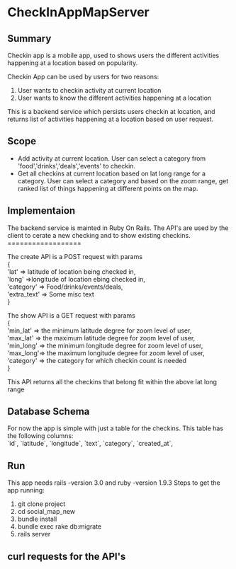CheckInAppMapServer
===================

<h2> Summary </h2>

Checkin app is a mobile app, used to shows users the different activities happening at a location based on popularity.

Checkin App can be used by users for two reasons:
<ol>
<li> User wants to checkin activity at current location</li>
<li> User wants to know the different activities happening at a location</li>
</ol>

This is a backend service which persists users checkin at location, and returns list of activities happening at a location based on user request.


<h2> Scope </h2>
 <ul>
 <li> Add activity at current location. User can select a category from 'food','drinks','deals','events' to checkin. </li>
 <li> Get all checkins at current location based on lat long range for a category. User can select a category and based on the zoom range, get ranked list of things happening at different points on the map.</li> 
 </ul>
 
 
 <h2> Implementaion</h2>
 The backend service is mainted in Ruby On Rails. The API's are used by the client to cerate a new checking and to show
 existing checkins. 
 ==================
 
 The create API is a POST request with params
 <br>
 {
 <br>
   'lat' => latitude of location being checked in,
   <br>
   'long' =>longitude of location ebing checked in,
   <br>
   'category' => Food/drinks/events/deals,
   <br>
   'extra_text' => Some misc text
   <br>
 }
 <br>
 
 The show API is a GET request with params
 <br>
 {
 <br>
  'min_lat' => the minimum latitude degree for zoom level of user,
  <br>
  'max_lat' => the maximum latitude degree for zoom level of user,
  <br>
  'min_long' => the minimum longitude degree for zoom level of user,
  <br>
  'max_long'=> the maximum longitude degree for zoom level of user,
  <br>
  'category' => the category for which checkin count is needed
  <br>
 }
 
 This API returns all the checkins that belong fit within the above lat long range
 
 <h2> Database Schema</h2>
 For now the app is simple with just a table for the checkins.
 This table has the following columns:
 <br>
  `id`,
  `latitude`,
  `longitude`,
  `text`,
  `category`,
  `created_at`,
  
  <h2> Run</h2>
  
  This app needs rails -version 3.0 and ruby -version 1.9.3
  Steps to get the app running:
  <ol>
  <li> git clone project
  <li> cd social_map_new
  <li> bundle install
  <li> bundle exec rake db:migrate
  <li>rails server
  </ol>
  
  <h2> curl requests for the API's</h2>
